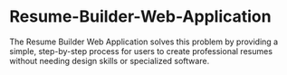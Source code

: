 # Resume-Builder-Web-Application
The Resume Builder Web Application solves this problem by providing a simple, step-by-step process for users to create professional resumes without needing design skills or specialized software.
